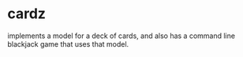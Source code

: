 # cardz

implements a model for a deck of cards, and also has a command line blackjack
game that uses that model.
